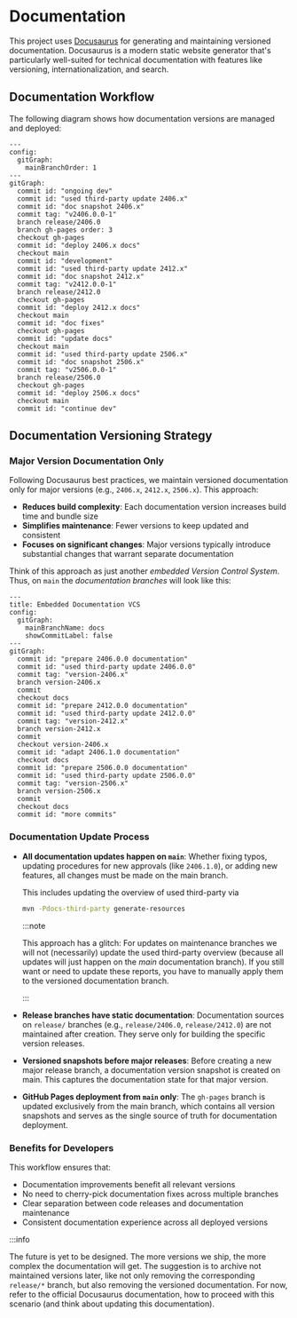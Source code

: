 # Documentation

This project uses [Docusaurus](https://docusaurus.io/) for generating and maintaining versioned documentation. Docusaurus is a modern static website generator that's particularly well-suited for technical documentation with features like versioning, internationalization, and search.

## Documentation Workflow

The following diagram shows how documentation versions are managed and deployed:

```mermaid
---
config:
  gitGraph:
    mainBranchOrder: 1
---
gitGraph:
  commit id: "ongoing dev"
  commit id: "used third-party update 2406.x"
  commit id: "doc snapshot 2406.x"
  commit tag: "v2406.0.0-1"
  branch release/2406.0
  branch gh-pages order: 3
  checkout gh-pages
  commit id: "deploy 2406.x docs"
  checkout main
  commit id: "development"
  commit id: "used third-party update 2412.x"
  commit id: "doc snapshot 2412.x"
  commit tag: "v2412.0.0-1"
  branch release/2412.0
  checkout gh-pages
  commit id: "deploy 2412.x docs"
  checkout main
  commit id: "doc fixes"
  checkout gh-pages
  commit id: "update docs"
  checkout main
  commit id: "used third-party update 2506.x"
  commit id: "doc snapshot 2506.x"
  commit tag: "v2506.0.0-1"
  branch release/2506.0
  checkout gh-pages
  commit id: "deploy 2506.x docs"
  checkout main
  commit id: "continue dev"
```

## Documentation Versioning Strategy

### Major Version Documentation Only

Following Docusaurus best practices, we maintain versioned documentation only
for major versions (e.g., `2406.x`, `2412.x`, `2506.x`). This approach:

- **Reduces build complexity**:
  Each documentation version increases build time and bundle size
- **Simplifies maintenance**:
  Fewer versions to keep updated and consistent
- **Focuses on significant changes**:
  Major versions typically introduce substantial changes that warrant separate
  documentation

Think of this approach as just another _embedded Version Control System_. Thus,
on `main` the _documentation branches_ will look like this:

```mermaid
---
title: Embedded Documentation VCS
config:
  gitGraph:
    mainBranchName: docs
    showCommitLabel: false
---
gitGraph:
  commit id: "prepare 2406.0.0 documentation"
  commit id: "used third-party update 2406.0.0"
  commit tag: "version-2406.x"
  branch version-2406.x
  commit
  checkout docs
  commit id: "prepare 2412.0.0 documentation"
  commit id: "used third-party update 2412.0.0"
  commit tag: "version-2412.x"
  branch version-2412.x
  commit
  checkout version-2406.x
  commit id: "adapt 2406.1.0 documentation"
  checkout docs
  commit id: "prepare 2506.0.0 documentation"
  commit id: "used third-party update 2506.0.0"
  commit tag: "version-2506.x"
  branch version-2506.x
  commit
  checkout docs
  commit id: "more commits"
```

### Documentation Update Process

- **All documentation updates happen on `main`**: Whether fixing typos, updating
  procedures for new approvals (like `2406.1.0`), or adding new features, all
  changes must be made on the main branch.

  This includes updating the overview of used third-party via

  ```bash
  mvn -Pdocs-third-party generate-resources
  ```

  :::note

  This approach has a glitch: For updates on maintenance branches we will not
  (necessarily) update the used third-party overview (because all updates will
  just happen on the _main_ documentation branch). If you still want or need to
  update these reports, you have to manually apply them to the versioned
  documentation branch.

  :::

- **Release branches have static documentation**: Documentation sources on
  `release/` branches (e.g., `release/2406.0`, `release/2412.0`) are not
  maintained after creation. They serve only for building the specific version
  releases.

- **Versioned snapshots before major releases**: Before creating a new major
  release branch, a documentation version snapshot is created on main. This
  captures the documentation state for that major version.

- **GitHub Pages deployment from `main` only**: The `gh-pages` branch is updated
  exclusively from the main branch, which contains all version snapshots and
  serves as the single source of truth for documentation deployment.

### Benefits for Developers

This workflow ensures that:

- Documentation improvements benefit all relevant versions
- No need to cherry-pick documentation fixes across multiple branches
- Clear separation between code releases and documentation maintenance
- Consistent documentation experience across all deployed versions

:::info

The future is yet to be designed. The more versions we ship, the more complex
the documentation will get. The suggestion is to archive not maintained versions
later, like not only removing the corresponding `release/*` branch, but also
removing the versioned documentation. For now, refer to the official Docusaurus
documentation, how to proceed with this scenario (and think about updating
this documentation).
